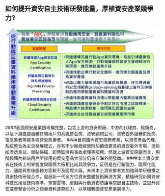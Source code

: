 ## 如何提升資安自主技術研發能量，厚植資安產業競爭力?
![](133.jpg)
####我國資安產業鏈尚稱完整，包含上游的資安原廠、中游的代理商、經銷商，以及下游直接服務終端用戶的系統整合商、資安顧問公司、資安委外服務供應商、電信業者等眾多經營型態業者。
####目前國內資安服務產業，以資安產品代理、系統整合為主流發展模式，亦有不少廠商經營附加價值更高的資安委外市場，提供如滲透測試、弱點掃瞄、即時監控與事故處理等服務。然就上游資安原廠而言，現階段國內終端用戶所採用的資安產品大部分仍來自海外開發商。
####本土資安業者在技術上的掌握度與國際大廠相比尚具競爭力，反倒是在行銷能力、國際化能力、通路與售後服務方面較不及國際大廠。未來本土資安業者宜加強與學研機構之資安技術研發合作，發展新一代全方位資安整體技術解決方案，積極研究新興資安科技應用及技術標準，掌握雲端、虛擬與行動資安防護等關鍵自主技術，並提升資安威脅整合分析之鉅量資料運算能力，以厚植我國資安產業競爭力。
